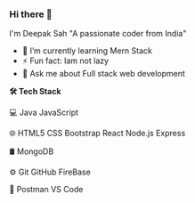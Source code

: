 ### Hi there 👋
I'm Deepak Sah
"A passionate coder from India"

- 🌱 I’m currently learning Mern Stack
- ⚡ Fun fact: Iam not lazy
- 💬 Ask me about Full stack web development


<!--
**sahji92/sahji92** is a ✨ _special_ ✨ repository because its `README.md` (this file) appears on your GitHub profile.

Here are some ideas to get you started:

- 🔭 I’m currently working on ...
- 🌱 I’m currently learning ...
- 👯 I’m looking to collaborate on ...
- 🤔 I’m looking for help with ...
- 💬 Ask me about ...
- 📫 How to reach me: ...
- 😄 Pronouns: ...
- ⚡ Fun fact: ...
-->
<b>🛠  Tech Stack</b>

💻   Java JavaScript

🌐   HTML5 CSS Bootstrap React Node.js Express

🛢    MongoDB 

⚙️   Git GitHub FireBase 

🔧   Postman VS Code

